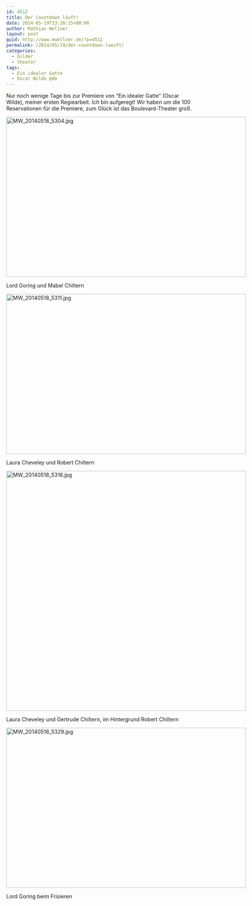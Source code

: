 ```yaml
---
id: 4512
title: Der Countdown läuft!
date: 2014-05-19T13:20:15+00:00
author: Mathias Wellner
layout: post
guid: http://www.mwellner.de/?p=4512
permalink: /2014/05/19/der-countdown-laeuft/
categories:
  - bilder
  - theater
tags:
  - Ein idealer Gatte
  - Oscar Wilde @de
---
```

Nur noch wenige Tage bis zur Premiere von &#8220;Ein idealer Gatte&#8221; (Oscar Wilde), meiner ersten Regiearbeit. Ich bin aufgeregt! Wir haben um die 100 Reservationen für die Premiere, zum Glück ist das Boulevard-Theater groß. 

<div style="width: 650px" class="wp-caption aligncenter">
  <a href="https://www.flickr.com/photos/mwellner/14034355908" title="MW_20140518_5304.jpg by mathias wellner, on Flickr"><img src="https://farm3.staticflickr.com/2918/14034355908_3ff2eff44e_z.jpg" width="640" height="427" alt="MW_20140518_5304.jpg" /></a>
  
  <p class="wp-caption-text">
    Lord Goring und Mabel Chiltern<br />
  </p>
</div>

<div style="width: 650px" class="wp-caption aligncenter">
  <a href="https://www.flickr.com/photos/mwellner/14034440847" title="MW_20140518_5311.jpg by mathias wellner, on Flickr"><img src="https://farm3.staticflickr.com/2904/14034440847_da8f855b3e_z.jpg" width="640" height="427" alt="MW_20140518_5311.jpg" /></a>
  
  <p class="wp-caption-text">
    Laura Cheveley und Robert Chiltern<br />
  </p>
</div>

<div style="width: 650px" class="wp-caption aligncenter">
  <a href="https://www.flickr.com/photos/mwellner/14241204003" title="MW_20140518_5316.jpg by mathias wellner, on Flickr"><img src="https://farm6.staticflickr.com/5153/14241204003_5ee14c966f_z.jpg" width="640" height="640" alt="MW_20140518_5316.jpg" /></a>
  
  <p class="wp-caption-text">
    Laura Cheveley und Gertrude Chiltern, im Hintergrund Robert Chiltern<br />
  </p>
</div>

<div style="width: 650px" class="wp-caption aligncenter">
  <a href="https://www.flickr.com/photos/mwellner/14221038785" title="MW_20140518_5329.jpg by mathias wellner, on Flickr"><img src="https://farm3.staticflickr.com/2902/14221038785_d5bfc9ca60_z.jpg" width="640" height="427" alt="MW_20140518_5329.jpg" /></a>
  
  <p class="wp-caption-text">
    Lord Goring beim Frisieren<br />
  </p>
</div>